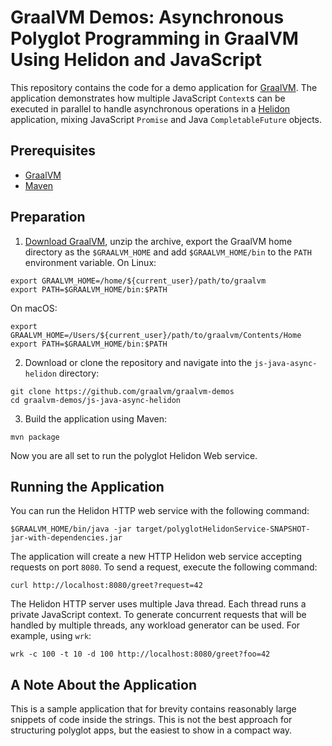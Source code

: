 # GraalVM Demos: Asynchronous Polyglot Programming in GraalVM Using Helidon and JavaScript

This repository contains the code for a demo application for [GraalVM](graalvm.org).
The application demonstrates how multiple JavaScript `Context`s can be executed in parallel to handle asynchronous operations in a [Helidon](https://helidon.io/) application, mixing JavaScript `Promise` and Java `CompletableFuture` objects.

## Prerequisites
* [GraalVM](http://graalvm.org)
* [Maven](https://maven.apache.org)

## Preparation

1. [Download GraalVM](https://www.graalvm.org/downloads/), unzip the archive, export the GraalVM home directory as the `$GRAALVM_HOME` and add `$GRAALVM_HOME/bin` to the `PATH` environment variable.
On Linux:
```
export GRAALVM_HOME=/home/${current_user}/path/to/graalvm
export PATH=$GRAALVM_HOME/bin:$PATH
```
On macOS:
```
export GRAALVM_HOME=/Users/${current_user}/path/to/graalvm/Contents/Home
export PATH=$GRAALVM_HOME/bin:$PATH
```

2. Download or clone the repository and navigate into the `js-java-async-helidon` directory:

```
git clone https://github.com/graalvm/graalvm-demos
cd graalvm-demos/js-java-async-helidon
```

3. Build the application using Maven:
```
mvn package
```

Now you are all set to run the polyglot Helidon Web service.

## Running the Application
You can run the Helidon HTTP web service with the following command:

```
$GRAALVM_HOME/bin/java -jar target/polyglotHelidonService-SNAPSHOT-jar-with-dependencies.jar
```

The application will create a new HTTP Helidon web service accepting requests on port `8080`.
To send a request, execute the following command:
```
curl http://localhost:8080/greet?request=42
```
The Helidon HTTP server uses multiple Java thread.
Each thread runs a private JavaScript context.
To generate concurrent requests that will be handled by multiple threads, any workload generator can be used.
For example, using `wrk`:
```
wrk -c 100 -t 10 -d 100 http://localhost:8080/greet?foo=42
```

## A Note About the Application

This is a sample application that for brevity contains reasonably large snippets of code inside the strings.
This is not the best approach for structuring polyglot apps, but the easiest to show in a compact way.
